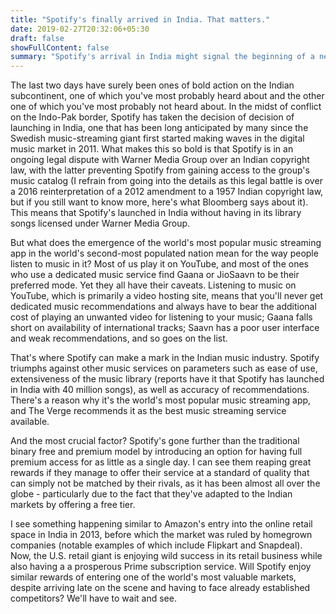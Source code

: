 ```yaml
---
title: "Spotify's finally arrived in India. That matters."
date: 2019-02-27T20:32:06+05:30
draft: false
showFullContent: false
summary: "Spotify's arrival in India might signal the beginning of a new era in the country's music industry."
---
```


The last two days have surely been ones of bold action on the Indian subcontinent, one of which you've most probably heard about and the other one of which you've most probably not heard about. In the midst of conflict on the Indo-Pak border, Spotify has taken the decision of decision of launching in India, one that has been long anticipated by many since the Swedish music-streaming giant first started making waves in the digital music market in 2011. What makes this so bold is that Spotify is in an ongoing legal dispute with Warner Media Group over an Indian copyright law, with the latter preventing Spotify from gaining access to the group's music catalog (I refrain from going into the details as this legal battle is over a 2016 reinterpretation of a 2012 amendment to a 1957 Indian copyright law, but if you still want to know more, here's what Bloomberg says about it). This means that Spotify's launched in India without having in its library songs licensed under Warner Media Group.

But what does the emergence of the world's most popular music streaming app in the world's second-most populated nation mean for the way people listen to music in it? Most of us play it on YouTube, and most of the ones who use a dedicated music service find Gaana or JioSaavn to be their preferred mode.
Yet they all have their caveats. Listening to music on YouTube, which is primarily a video hosting site, means that you'll never get dedicated music recommendations and always have to bear the additional cost of playing an unwanted video for listening to your music; Gaana falls short on availability of international tracks; Saavn has a poor user interface and weak recommendations, and so goes on the list.

That's where Spotify can make a mark in the Indian music industry. Spotify triumphs against other music services on parameters such as ease of use, extensiveness of the music library (reports have it that Spotify has launched in India with 40 million songs), as well as accuracy of recommendations. There's a reason why it's the world's most popular music streaming app, and The Verge recommends it as the best music streaming service available.

And the most crucial factor? Spotify's gone further than the traditional binary free and premium model by introducing an option for having full premium access for as little as a single day. I can see them reaping great rewards if they manage to offer their service at a standard of quality that can simply not be matched by their rivals, as it has been almost all over the globe - particularly due to the fact that they've adapted to the Indian markets by offering a free tier.

I see something happening similar to Amazon's entry into the online retail space in India in 2013, before which the market was ruled by homegrown companies (notable examples of which include Flipkart and Snapdeal). Now, the U.S. retail giant is enjoying wild success in its retail business while also having a a prosperous Prime subscription service. Will Spotify enjoy similar rewards of entering one of the world's most valuable markets, despite arriving late on the scene and having to face already established competitors? We'll have to wait and see.
